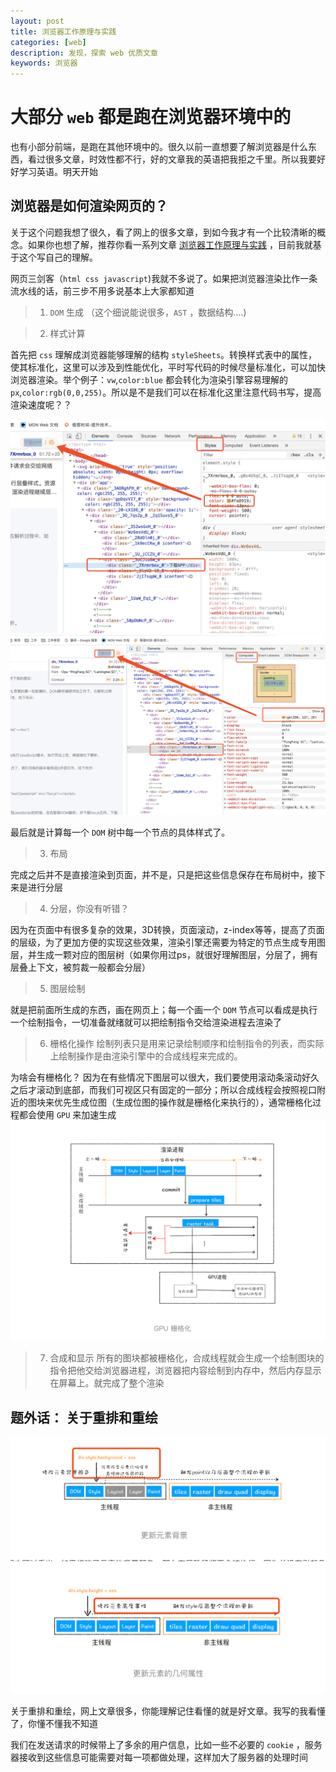 ```yaml
---
layout: post
title: 浏览器工作原理与实践
categories: [web]
description: 发现，探索 web 优质文章
keywords: 浏览器 
---
```


# 大部分 `web` 都是跑在浏览器环境中的
也有小部分前端，是跑在其他环境中的。很久以前一直想要了解浏览器是什么东西，看过很多文章，时效性都不行，好的文章我的英语把我拒之千里。所以我要好好学习英语。明天开始

## 浏览器是如何渲染网页的？
关于这个问题我想了很久，看了网上的很多文章，到如今我才有一个比较清晰的概念。如果你也想了解，推荐你看一系列文章 [浏览器工作原理与实践](https://time.geekbang.org/column/article/118205) ，目前我就基于这个写自己的理解。

网页三剑客（`html css javascript`)我就不多说了。如果把浏览器渲染比作一条流水线的话，前三步不用多说基本上大家都知道
> 1. `DOM` 生成 （这个细说能说很多，`AST` ，数据结构....)

> 2. 样式计算 

首先把 `css` 理解成浏览器能够理解的结构 `styleSheets`。转换样式表中的属性，使其标准化，这里可以涉及到性能优化，平时写代码的时候尽量标准化，可以加快浏览器渲染。举个例子：`vw`,`color:blue` 都会转化为渲染引擎容易理解的 `px`,`color:rgb(0,0,255)`。所以是不是我们可以在标准化这里注意代码书写，提高渲染速度呢？？

![](../../images/blog/browser1@2x.png)
![](../../images/blog/browser2.png)

最后就是计算每一个 `DOM` 树中每一个节点的具体样式了。

> 3. 布局

完成之后并不是直接渲染到页面，并不是，只是把这些信息保存在布局树中，接下来是进行分层

> 4. 分层，你没有听错？

因为在页面中有很多复杂的效果，3D转换，页面滚动，z-index等等，提高了页面的层级，为了更加方便的实现这些效果，渲染引擎还需要为特定的节点生成专用图层，并生成一颗对应的图层树（如果你用过ps，就很好理解图层，分层了，拥有层叠上下文，被剪裁一般都会分层）

> 5. 图层绘制

就是把前面所生成的东西，画在网页上；每一个画一个 `DOM` 节点可以看成是执行一个绘制指令，一切准备就绪就可以把绘制指令交给渲染进程去渲染了

> 6. 栅格化操作
绘制列表只是用来记录绘制顺序和绘制指令的列表，而实际上绘制操作是由渲染引擎中的合成线程来完成的。

为啥会有栅格化？
 因为在有些情况下图层可以很大，我们要使用滚动条滚动好久之后才滚动到底部，而我们可视区只有固定的一部分；所以合成线程会按照视口附近的图块来优先生成位图（生成位图的操作就是栅格化来执行的），通常栅格化过程都会使用 `GPU` 来加速生成
![](../../images/blog/gup.png)

> 7. 合成和显示
所有的图块都被栅格化，合成线程就会生成一个绘制图块的指令把他交给浏览器进程，浏览器把内容绘制到内存中，然后内存显示在屏幕上。就完成了整个渲染

## 题外话： 关于重排和重绘

![](../../images/blog/1.png)
![](../../images/blog/2.png)

关于重排和重绘，网上文章很多，你能理解记住看懂的就是好文章。我写的我看懂了，你懂不懂我不知道

我们在发送请求的时候带上了多余的用户信息，比如一些不必要的 `cookie` ，服务器接收到这些信息可能需要对每一项都做处理，这样加大了服务器的处理时间